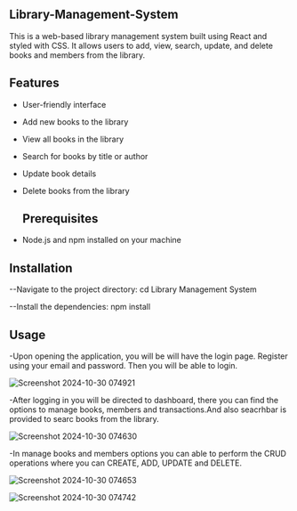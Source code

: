 ## Library-Management-System
This is a web-based library management system built using React and styled with  CSS. It allows users to add, view, search, update, and delete books and members from the library.

## Features
- User-friendly interface
- Add new books to the library
- View all books in the library
- Search for books by title or author
- Update book details
- Delete books from the library

  ## Prerequisites

- Node.js and npm installed on your machine

## Installation
 --Navigate to the project directory:
   cd Library Management System
 
 --Install the dependencies:
   npm install
   
## Usage

-Upon opening the application, you will be will have the login page. Register using your email and password. Then you will be able to login.

![Screenshot 2024-10-30 074921](https://github.com/user-attachments/assets/d9495043-66ad-42a7-abbe-fa244015e1a0)

-After logging in you will be directed to dashboard, there you can find the options to manage books, members and transactions.And also seacrhbar is provided to searc books from the library.

![Screenshot 2024-10-30 074630](https://github.com/user-attachments/assets/e73cc4b6-d7b1-461d-b475-019989eee0a3)

-In manage books and members options you can able to perform the CRUD operations where you can CREATE, ADD, UPDATE and DELETE.

![Screenshot 2024-10-30 074653](https://github.com/user-attachments/assets/73f24865-9d1f-4ae7-9cfb-14b9da851e2d)


![Screenshot 2024-10-30 074742](https://github.com/user-attachments/assets/4c8043d9-7772-4265-979d-4e22dcc10730)

